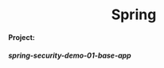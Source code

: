 <h1 align = 'center'>Spring</h1>

<h4>Project:</h4> <h5>spring-security-demo-01-base-app</h5>
<p></p>  





